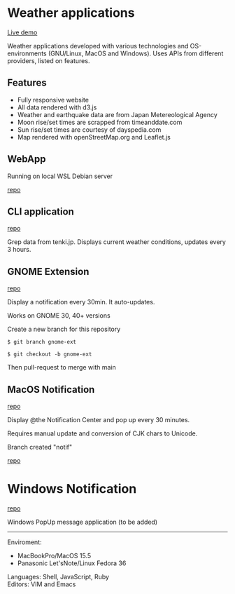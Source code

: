 # Weather applications

[Live demo](https://ndlopez.github.io/weather)

Weather applications developed with various technologies and OS-environments (GNU/Linux, MacOS and Windows). Uses APIs from different providers, listed on features.

## Features

- Fully responsive website
- All data rendered with d3.js
- Weather and earthquake data are from Japan Metereological Agency
- Moon rise/set times are scrapped from timeanddate.com
- Sun rise/set times are courtesy of dayspedia.com
- Map rendered with openStreetMap.org and Leaflet.js

## WebApp

Running on local WSL Debian server

[repo](https://github.com/ndlopez/webapp)

## CLI application

[repo](https://github.com/ndlopez/weather/tree/main/get_tenki)

Grep data from tenki.jp. Displays current weather conditions, updates every 3 hours.

## GNOME Extension

[repo](https://github.com/ndlopez/weather/tree/main/tenki%40moji.physics)

Display a notification every 30min. It auto-updates.

Works on GNOME 30, 40+ versions

Create a new branch for this repository

	$ git branch gnome-ext

	$ git checkout -b gnome-ext

Then pull-request to merge with main

## MacOS Notification

[repo](https://github.com/ndlopez/weather/tree/main/notif_app/mac_os)

Display @the Notification Center and pop up every 30 minutes.

Requires manual update and conversion of CJK chars to Unicode.

Branch created "notif"

[repo](https://github.com/ndlopez/weather/tree/main/xbar_plugin)

# Windows Notification

[repo](https://github.com/ndlopez/weather/tree/main/notif_app/windows)

Windows PopUp message application (to be added)

---
Enviroment: 
- MacBookPro/MacOS 15.5<br>
- Panasonic Let'sNote/Linux Fedora 36<br>

Languages: Shell, JavaScript, Ruby<br>
Editors: VIM and Emacs
